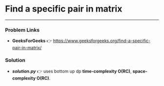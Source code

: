 # Find a specific pair in matrix

---

### Problem Links
- **__GeeksForGeeks__** :point_right: https://www.geeksforgeeks.org/find-a-specific-pair-in-matrix/

### Solution
- **_solution.py_** :point_right: uses bottom up dp **time-complexity O(RC)**, **space-complexity O(RC)**.
